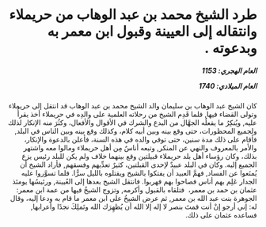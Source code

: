 <h1 dir="rtl">طرد الشيخ محمد بن عبد الوهاب من حريملاء وانتقاله إلى العيينة وقبول ابن معمر به وبدعوته .</h1>

<h5 dir="rtl">العام الهجري:  1153

العام الميلادي: 1740

</h5>

<p dir="rtl">كان الشيخ عبد الوهاب بن سليمان والد الشيخ محمد بن عبد الوهاب قد انتقل إلى حريملاء وتولى القضاء فيها, فلما قَدِم الشيخ من رحلاته العلمية على والدِه في حريملاء أخذ يقرأُ عليه, ويُنكِرُ ما يفعلُه الجهَّال من البدع والشرك في الأقوال والأفعال، وكثُرَ منه الإنكار لذلك ولجميع المحظورات، حتى وقع بينه وبين أبيه كلام، وكذلك وقع بينه وبين الناس في البلد, فأقام على ذلك مدة سنين، حتى توفي والده في هذه السنة، فأعلن بالدعوة والإنكار، والأمر بالمعروف والنهي عن المنكر, وتبعه أناسٌ مِن أهل حريملاء ومالوا معه واشتهر بذلك، وكان رؤساء أهل بلد حريملاء قبيلتين وقع بينهما خلاف ولم يكن للبلد رئيس يزع الجميع إليه. وكان في البلد عبيدٌ لإحدى القبلتين، كثيرٌ تعدِّيهم وفسقهم, فأراد الشيخ أن يُمنَعوا عن الفساد, فهمَّ العبيد أن يفتكوا بالشيخ ويقتلوه بالليل سرًّا. فلما تسوَّروا عليه الجدار عَلِم بهم أناس فصاحوا بهم فهربوا. فانتقل الشيخ بعدها إلى العُيينة, ورئيسُها يومئذ عثمان بن حمد بن معمر،  فتلقاه بالقبول وأكرمه, وتزوج الشيخُ فيها من عمة ابن معمر: الجوهرة بنت عبد الله بن معمر, ثم عرض الشيخُ على ابن معمر ما قام به ودعا إليه، وقال له: إني أرجو إنْ أنت قمتَ بنصر لا إله إلا الله أن يُظهِرَك الله وتَملِكَ نجدًا وأعرابها, فساعده عثمان على ذلك.</p></br>
